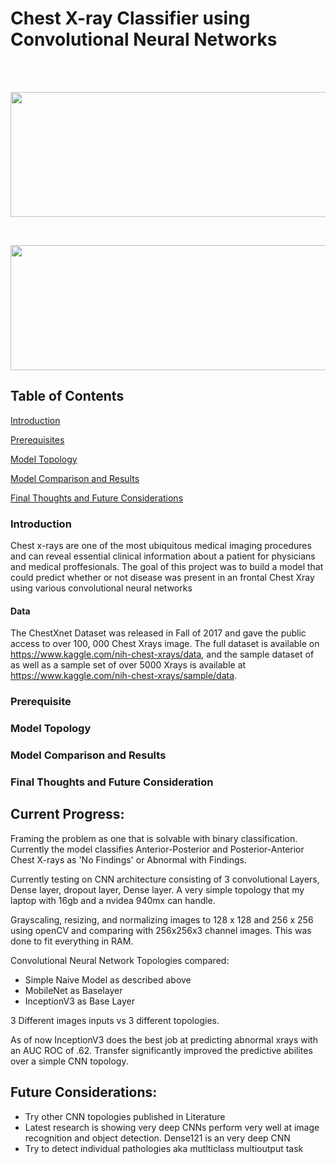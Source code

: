 # Chest X-ray Classifier using Convolutional Neural Networks

<br>
<br>
<p align="left">
  <img src="https://github.com/rdamehta/capstone/readmeX.PNG" 
       width="600" height="200">
</p>
<br>
<p align="right">
  <img src="https://github.com/rdamehta/capstone/readmeCHECK.PNG" 
       width="600" height="200">
</p>

<a id = 'over'></a>

## Table of Contents
[Introduction](https://github.com/rdamehta/capstone#introduction)

[Prerequisites](https://github.com/rdamehta/capstone#prerequisites)

[Model Topology](https://github.com/rdamehta/capstone#modelTopology)

[Model Comparison and Results](https://github.com/rdamehta/capstone#modelComparisonandResults)

[Final Thoughts and Future Considerations](https://github.com/rdamehta/capstone#finalThoughtsandFutureConsideration)

### Introduction
Chest x-rays are one of the most ubiquitous medical imaging procedures and can reveal essential clinical information about a patient for physicians and medical proffesionals. The goal of this project was to build a model that could predict whether or not disease was present in an frontal Chest Xray using various convolutional neural networks 
#### Data
The ChestXnet Dataset was released in Fall of 2017 and gave the public access to over 100, 000 Chest Xrays image. The full dataset is available on https://www.kaggle.com/nih-chest-xrays/data, and the sample dataset of as well as a sample set of over 5000 Xrays is available at https://www.kaggle.com/nih-chest-xrays/sample/data.
### Prerequisite

### Model Topology
### Model Comparison and Results
### Final Thoughts and Future Consideration

## Current Progress:
Framing the problem as one that is solvable with binary classification. Currently the model classifies Anterior-Posterior and Posterior-Anterior Chest X-rays as 'No Findings' or Abnormal with Findings. 

Currently testing on CNN architecture consisting of 3 convolutional Layers, Dense layer, dropout layer, Dense layer. A very simple topology that my laptop with 16gb and a nvidea 940mx can handle. 

Grayscaling, resizing, and normalizing images to 128 x 128 and 256 x 256 using openCV and comparing with 256x256x3 channel images. This was done to fit everything in RAM.

Convolutional Neural Network Topologies compared:
- Simple Naive Model as described above
- MobileNet as Baselayer
- InceptionV3 as Base Layer

3 Different images inputs vs 3 different topologies.

As of now InceptionV3 does the best job at predicting abnormal xrays with an AUC ROC of .62. Transfer significantly improved the predictive abilites over a simple CNN topology.

## Future Considerations:
- Try other CNN topologies published in Literature
- Latest research is showing very deep CNNs perform very well at image recognition and object detection. Dense121 is an very deep CNN
- Try to detect individual pathologies aka mutlticlass multioutput task

